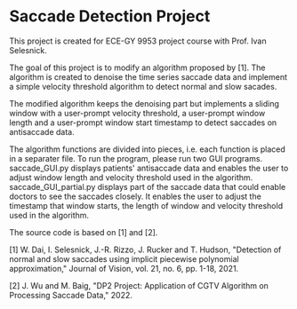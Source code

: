 # Saccade Detection Project

This project is created for ECE-GY 9953 project course with Prof. Ivan Selesnick.


The goal of this project is to modify an algorithm proposed by [1]. The algorithm is created to denoise the time series saccade data and implement a simple velocity threshold algorithm to detect normal and slow sacades.

The modified algorithm keeps the denoising part but implements a sliding window with a user-prompt velocity threshold, a user-prompt window length and a user-prompt window start timestamp to detect saccades on antisaccade data. 

The algorithm functions are divided into pieces, i.e. each function is placed in a separater file. To run the program, please run two GUI programs. saccade_GUI.py displays patients' antisaccade data and enables the user to adjust window length and velocity threshold used in the algorithm. saccade_GUI_partial.py displays part of the saccade data that could enable doctors to see the saccades closely. It enables the user to adjust the timestamp that window starts, the length of window and velocity threshold used in the algorithm.

The source code is based on [1] and [2].

[1] W. Dai, I. Selesnick, J.-R. Rizzo, J. Rucker and T. Hudson, "Detection of normal and slow saccades using implicit piecewise polynomial approximation," Journal of Vision, vol. 21, no. 6, pp. 1-18, 2021. 

[2] J. Wu and M. Baig, "DP2 Project: Application of CGTV Algorithm on Processing Saccade Data," 2022.

